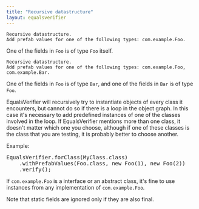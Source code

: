 ```yaml
---
title: "Recursive datastructure"
layout: equalsverifier
---
```

    Recursive datastructure.
    Add prefab values for one of the following types: com.example.Foo.

One of the fields in `Foo` is of type `Foo` itself.

    Recursive datastructure.
    Add prefab values for one of the following types: com.example.Foo, com.example.Bar.

One of the fields in `Foo` is of type `Bar`, and one of the fields in `Bar` is of type `Foo`.

EqualsVerifier will recursively try to instantiate objects of every class it encounters, but cannot do so if there is a loop in the object graph. In this case it's necessary to add predefined instances of one of the classes involved in the loop. If EqualsVerifier mentions more than one class, it doesn't matter which one you choose, although if one of these classes is the class that you are testing, it is probably better to choose another.

Example:

<pre class="prettyprint">
EqualsVerifier.forClass(MyClass.class)
    .withPrefabValues(Foo.class, new Foo(1), new Foo(2))
    .verify();
</pre>

If `com.example.Foo` is a interface or an abstract class, it's fine to use instances from any implementation of `com.example.Foo`.

Note that static fields are ignored only if they are also final.
